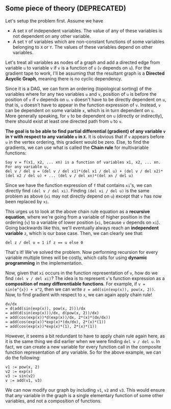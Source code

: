 ## Some piece of theory (DEPRECATED)
Let's setup the problem first.
Assume we have 
 - A set `X` of independent variables. The value of any of these variables is not dependent on any other variable.
 - A set `Y` of variables which are non-constant functions of some variables belonging to `X` or `Y`. The values of these variables depend on other variables. 

Let's treat all variables as nodes of a graph and add a directed edge from variable `u` to variable `v` if `v` is a function of `u` (`v` depends on `u`). 
For the gradient tape to work, I'll be assuming that the resultant graph is a **Directed Acyclic Graph**, meaning there is no cyclic dependency. 

Since it is a DAG, we can form an ordering (topological sorting) of the variables where for any two variables `u` and `v`, position of `u` is before the position of `v` if `v` depends on `u`. 
`v` doesn't have to be directly dependent on `u`, that is, `u` doesn't have to appear in the function expression of `v`. Instead, `v` can be dependent on some variable `x`, which is in turn dependent on `u`.
More generally speaking, for `v` to be dependent on `u` (directly or indirectly), there should exist at least one directed path from `u` to `v`. 

**The goal is to be able to find partial differential (gradient) of any variable `v` in `Y` with respect to any variable `u` in `X`.**
It is obvious that if `v` appears before `u` in the vertex ordering, this gradient would be zero.
Else, to find the gradients, we can use what is called the **Chain rule** for multivariable functions:
```
Say v = f(x1, x2, ... xn) is a function of variables x1, x2, ... xn.
For any variable u,
del v / del u = (del v / del x1)*(del x1 / del u) + (del v / del x2)*(del x2 / del u) + ... (del v / del xn)*(del xn / del u)  
```
Since we have the function expression of `f` that contains `xi`'s, we can directly find `(del v / del xi)`. 
Finding `(del xi / del u)` is the same problem as above (`xi` may not directly depend on `u`) except that `v` has now been replaced by `xi`. 

This urges us to look at the above chain rule equation as a **recursive equation**, where we're going from a variable of higher position in the ordering (`v`) to a variable of lower position (`xi`, because `v` depends on `xi`). 
Going backwards like this, we'll eventually always reach an **independent variable** `z`, which is our base case. Then, we can clearly see that: 
```
del z / del u = 1 if z == u else 0
```
That's it! We've solved the problem. 
Now performing recursion for every variable multiple times will be costly, which calls for using **dynamic programming** in the implementation.

Now, given that `xi` occurs in the function representation of `v`, how do we find `(del v / del xi)`?
The idea is to represent `v`'s function expression as a **composition of many differentiable functions**. 
For example, if `v = sin(e^{x}) + x^2`, then we can write `z = add(sin(exp(x)), pow(x, 2))`.
Now, to find gradient with respect to `x`, we can again apply chain rule!
```
dv/dx 
= d(add(sin(exp(x)), pow(x, 2)))/dx
= add(d(sin(exp(x)))/dx, d(pow(x, 2))/dx)
= add(cos(exp(x))*d(exp(x))/dx, 2*(x)*(dx/dx))
= add(cos(exp(x))*exp(x)*(dx/dx), 2*(x)*(1))
= add(cos(exp(x))*exp(x)*(1), 2*(x)*(1))
```

However, it seems a bit redundant to have to apply chain rule again here, as it is the same thing we did earlier when we were finding `del v / del u`. In fact, we can create a new variable for every function call in the composite function representation of any variable.
So for the above example, we can do the following:
```
v1 := pow(x, 2)
v2 := exp(x)
v3 := sin(v2)
v := add(v1, v3)
```
We can now modify our graph by including `v1`, `v2` and `v3`. This would ensure that any variable in the graph is a single elementary function of some other variables, and not a composition of functions.
